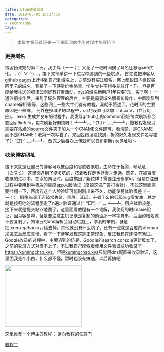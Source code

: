 ```yaml
---
title: blob收录踩坑
date: 2019-05-03 16:27:56
categories: 
- Technology
tags:
---
```


> 本篇文章简单记录一下博客网站优化过程中的踩坑点

### 更换域名
博客搭建完的第二天，我手痒（ーー；）又花了一段时间搞了域名迁移与seo优化。╮(╯▽╰)╭，接下来简单讲一下过程中遇到的一些坑点。
首先说把博客从github pages上迁移到自己到域名上，之前没有买过域名，网上都说国内建议买阿里云的域名，我搜了一下感觉价格略贵，学生党并不想多花钱(T ^ T)，但是百度给我推送的腾讯云刚好有打折活动，xyz的域名新用户1年只要1元，买了啊！
一通注册操作后，来到了域名管理的后台，主要是需要域名解析的操作，中间涉及到cname解析等等，这些网上一些大牛们都有教程，我就不赘述了。花时间的主要原因是不熟练。
另外在换域名的过程中，url的设置可以加上https:\\\\，(自行对应)。
hexo 生成并发布的过程中，我发现github上的common网址每次刷新都会变回$github.io$，每次刷新好麻烦呀！┻━┻︵╰(‵□′)╯︵┻━┻，搜教程发现只需要在站点的source文件夹下加入一个CNAME文件即可，看清楚，是CNAME，而不是CHAME！我第一次写错了，来回找错误没找到，折腾好久发现文件名写错了(╯‵□′)╯︵┻━┻，改完之后每次上传就可以自动更新site网址啦～

### 收录博客网址
接下来就是让自己的博客可以被百度和谷歌收录啦，生命在于折腾，呦吼吼（≧∇≦）
这里面遇到了挺多坑的，按着教程走也挺慢才走通。首先，在被百度收录的过程中，在添加网址时，百度搞出了新花样！需要注册熊掌id，但是在注册过程中要用到手机端的百度app人脸验证（度娘这波广告打得好）。不过这里面需要吐槽一下，百度的这个人脸验证可能时刚出来不久，功能使用体验很差（ーー；），摄像头调用还经常失败，黑屏，延迟，卡顿什么的低级bug常发生，总之就是按照他的流程我走了n遍才验证通过(╯°□°）╯︵ ┻━┻，用户体验较差。接下来就是提交站点地图了，这里面看教程有一个误解，我使用的时cname验证，因为容易嘛，但是要注意主机记录是复制的前面那一串字符串，后面的域名就不要复制了，腾讯云的dns解析会自动给加上，拿我的举例，就是把$.xumingchao.xyz$给去掉。其他就没有什么坑了，还有一点就是百度的sitemap加进去后反应真慢，看了一下博客发现这是正常现象，反正我现在还没有通过。
Google收录的过程中，主要遇到的坑是，Google的search console更新版本了，之前的收录方式对应不上了，不过我自己摸索着使用文件验证成功收录了<https://xumingchao.xyz>，但是[xumingchao.xyz](https://xumingchao.xyz)只能用dns配置来收录验证，这里面我是个小白，什么都不懂，暂时也没有搞通，以后再搞吧

<img src="http://pqxeslx06.bkt.clouddn.com/dognotsay.jpeg-style1" width = "250" height = "200" div align=center />

这里推荐一个博主的教程：
[通向教程的任意门](https://blog.csdn.net/sunshine940326/article/details/70936988/)

[教程二](http://www.yuan-ji.me/Hexo-%E4%BC%98%E5%8C%96%EF%BC%9A%E6%8F%90%E4%BA%A4sitemap%E5%8F%8A%E8%A7%A3%E5%86%B3%E7%99%BE%E5%BA%A6%E7%88%AC%E8%99%AB%E6%8A%93%E5%8F%96-GitHub-Pages-%E9%97%AE%E9%A2%98/)
